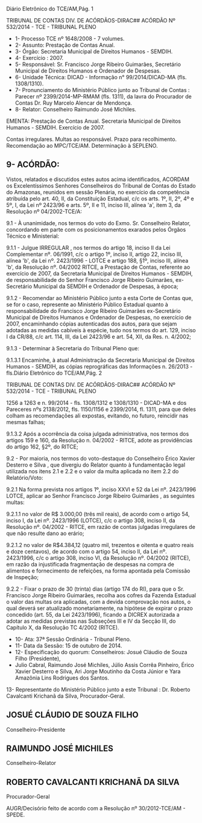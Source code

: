 Diário Eletrônico do TCE/AM,Pág. 1

TRIBUNAL DE CONTAS DIV. DE ACÓRDÃOS-DIRAC## ACÓRDÃO Nº 532/2014 - TCE - TRIBUNAL PLENO

- 1- Processo TCE nº 1648/2008 - 7 volumes.
- 2- Assunto: Prestação de Contas Anual.
- 3- Órgão: Secretaria Municipal de Direitos Humanos - SEMDIH.
- 4- Exercício : 2007.
- 5- Responsável: Sr. Francisco Jorge Ribeiro Guimarães, Secretário Municipal de Direitos Humanos e Ordenador de Despesas.
- 6- Unidade Técnica: DICAD - Informação n° 99/2014/DICAD-MA (fls. 1308/1310).
- 7-  Pronunciamento  do  Ministério  Público  junto  ao  Tribunal  de  Contas :  Parecer  nº 2399/2014-MP-RMAM  (fls.  1311),  da  lavra  do  Procurador  de  Contas  Dr.  Ruy  Marcelo Alencar de Mendonça.
- 8- Relator: Conselheiro Raimundo José Michiles.

EMENTA: Prestação de Contas Anual. Secretaria Municipal  de  Direitos  Humanos  -  SEMDIH.  Exercício  de 2007.

Contas  irregulares.  Multas  ao  responsável.  Prazo  para recolhimento. Recomendação ao MPC/TCE/AM. Determinação à SEPLENO.

## 9- ACÓRDÃO:

Vistos, relatados e discutidos estes autos acima identificados,  ACORDAM os Excelentíssimos  Senhores  Conselheiros do Tribunal de Contas do Estado do Amazonas, reunidos em sessão Plenária, no exercício da competência atribuída pelo  art. 40, II, da Constituição Estadual, c/c os arts. 1º, II, 2º, 4º e 5º, I, da Lei nº 2423/96 e arts. 5º, II e 11, inciso III, alínea 'a', item 3, da Resolução nº 04/2002-TCE/A:

9.1  -  À  unanimidade,  nos  termos  do  voto  do  Exmo.  Sr.  Conselheiro Relator, concordando em parte com os posicionamentos exarados pelos Órgãos Técnico e Ministerial:

9.1.1  -  Julgue  IRREGULAR ,  nos  termos  do  artigo  18,  inciso  II  da  Lei Complementar nº. 06/1991, c/c o artigo 1º, inciso II, artigo 22, inciso III, alínea 'b',  da Lei nº. 2423/1996 - LOTCE e artigo 188, §1º, inciso III, alínea 'b', da Resolução nº. 04/2002 RITCE, a Prestação de Contas, referente ao exercício de 2007, da Secretaria Municipal de Direitos  Humanos  -  SEMDIH,  de  responsabilidade  do  Senhor Francisco  Jorge  Ribeiro Guimarães, ex-Secretário Municipal da SEMDIH e Ordenador de Despesas, à época;

9.1.2 - Recomendar ao Ministério Público junto a esta Corte de Contas que, se  for  o  caso,  represente  ao  Ministério  Público  Estadual  quanto  à  responsabilidade  do Francisco  Jorge  Ribeiro Guimarães  ex-Secretário  Municipal de  Direitos  Humanos  e Ordenador  de  Despesas,  no  exercício  de  2007,  encaminhando  cópias  autenticadas  dos autos, para que sejam adotadas as medidas cabíveis à espécie, tudo nos termos do art. 129, inciso I da CR/88, c/c art. 114, III, da Lei 2423/96 e art. 54, XII, da Res. n. 4/2002;

9.1.3 - Determinar à Secretaria do Tribunal Pleno que:

9.1.3.1  Encaminhe,  à  atual  Administração  da  Secretaria  Municipal  de Direitos Humanos - SEMDIH, as cópias reprográficas das Informações n. 26/2013  - fls.Diário Eletrônico do TCE/AM,Pág. 2

TRIBUNAL DE CONTAS DIV. DE ACÓRDÃOS-DIRAC## ACÓRDÃO Nº 532/2014 - TCE - TRIBUNAL PLENO

1256 a 1263 e n. 99/2014 - fls. 1308/1312 e 1308/1310 - DICAD-MA e dos Pareceres nºs 2138/2012, fls. 1150/1156 e 2399/2014, fl. 1311, para que deles colham as recomendações ali expostas, evitando, no futuro, reincidir nas mesmas falhas;

9.1.3.2 Após a ocorrência da coisa julgada administrativa, nos termos dos artigos 159 e 160, da Resolução n. 04/2002 - RITCE, adote as providências do artigo 162, §2º, do RITCE;

9.2 - Por maioria, nos termos do voto-destaque do Conselheiro Érico Xavier Desterro e Silva ,  que  divergiu do Relator quanto à fundamentação legal utilizada nos itens 2.1 e 2.2  e o valor da multa aplicada no item 2.2 do Relatório/Voto:

9.2.1  Na  forma  prevista  nos  artigos  1º,  inciso  XXVI  e  52  da  Lei  nº. 2423/1996  LOTCE,  aplicar  ao  Senhor Francisco  Jorge  Ribeiro  Guimarães , as seguintes multas:

9.2.1.1 no valor de R$ 3.000,00 (três mil reais), de  acordo com o artigo 54, inciso I, da Lei nº. 2423/1996 (LOTCE), c/c o artigo 308, inciso  II,  da Resolução nº. 04/2002 - RITCE, em razão de contas julgadas irregulares de que não resulte dano  ao erário;

9.2.1.2  no  valor  de R$4.384,12 (quatro  mil,  trezentos  e  oitenta  e  quatro reais e doze centavos), de acordo com o artigo 54, inciso II, da Lei nº. 2423/1996, c/c o artigo  308,  inciso  VI,  da  Resolução  nº.  04/2002  (RITCE),  em  razão  da  injustificada fragmentação de despesas na compra de alimentos e fornecimento de refeições, na forma apontada pela Comissão de Inspeção;

9.2.2 - Fixar o  prazo de 30 (trinta) dias (artigo 174 do RI), para que o Sr. Francisco Jorge Ribeiro Guimarães, recolha  aos cofres da Fazenda Estadual o valor das  multas  ora  aplicadas,  com  a  devida  comprovação  nos  autos,  o  qual  deverá  ser atualizado  monetariamente,  na  hipótese  de  expirar  o  prazo  concedido  (art.  55,  da  Lei 2423/1996), ficando a DICREX autorizada a adotar as medidas previstas nas Subseções III e IV da Secção III, do Capítulo X, da Resolução TC 4/2002 (RITCE).

- 10- Ata: 37ª Sessão Ordinária - Tribunal Pleno.
- 11- Data da Sessão: 15 de outubro de 2014.
- 12- Especificação do quorum: Conselheiros: Josué Cláudio de Souza Filho (Presidente),
- Julio Cabral, Raimundo José Michiles, Júlio Assis Corrêa Pinheiro, Érico Xavier Desterro e Silva, Ari Jorge Moutinho da Costa Júnior e Yara Amazônia Lins Rodrigues dos Santos.

13- Representante do Ministério Público junto a este Tribunal : Dr. Roberto Cavalcanti Krichanã da Silva, Procurador-Geral.

## JOSUÉ CLÁUDIO DE SOUZA FILHO

Conselheiro-Presidente

## RAIMUNDO JOSÉ MICHILES

Conselheiro-Relator

## ROBERTO CAVALCANTI KRICHANÃ DA SILVA

Procurador-Geral

AUGR/Decisório feito de acordo com a Resolução nº 30/2012-TCE/AM - SPEDE.